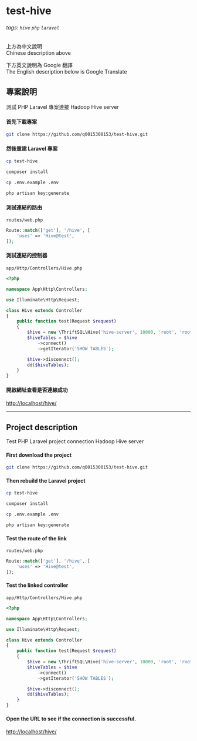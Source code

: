 test-hive
===

###### tags: `hive` `php` `laravel`

上方為中文說明  
Chinese description above  

下方英文說明為 Google 翻譯  
The English description below is Google Translate  

專案說明
---
測試 PHP Laravel 專案連接 Hadoop Hive server

#### 首先下載專案
```bash
git clone https://github.com/q0015300153/test-hive.git
```

#### 然後重建 Laravel 專案
```bash
cp test-hive
```
```bash
composer install
```
```bash
cp .env.example .env
```
```bash
php artisan key:generate
```

#### 測試連結的路由
```routes/web.php```
```php
Route::match(['get'], '/hive', [
	'uses' => 'Hive@test',
]);
```
#### 測試連結的控制器
```app/Http/Controllers/Hive.php```
```php
<?php

namespace App\Http\Controllers;

use Illuminate\Http\Request;

class Hive extends Controller
{
    public function test(Request $request)
    {
        $hive = new \ThriftSQL\Hive('hive-server', 10000, 'root', 'root', 30);
        $hiveTables = $hive
            ->connect()
            ->getIterator('SHOW TABLES');

        $hive->disconnect();
        dd($hiveTables);
    }
}
```

#### 開啟網址查看是否連線成功
[http://localhost/hive/](http://localhost/hive/)

- - - 

Project description
---
Test PHP Laravel project connection Hadoop Hive server

#### First download the project
```bash
git clone https://github.com/q0015300153/test-hive.git
```

#### Then rebuild the Laravel project
```bash
cp test-hive
```
```bash
composer install
```
```bash
cp .env.example .env
```
```bash
php artisan key:generate
```

#### Test the route of the link
```routes/web.php```
```php
Route::match(['get'], '/hive', [
	'uses' => 'Hive@test',
]);
```
#### Test the linked controller
```app/Http/Controllers/Hive.php```
```php
<?php

namespace App\Http\Controllers;

use Illuminate\Http\Request;

class Hive extends Controller
{
    public function test(Request $request)
    {
        $hive = new \ThriftSQL\Hive('hive-server', 10000, 'root', 'root', 30);
        $hiveTables = $hive
            ->connect()
            ->getIterator('SHOW TABLES');

        $hive->disconnect();
        dd($hiveTables);
    }
}
```

#### Open the URL to see if the connection is successful.
[http://localhost/hive/](http://localhost/hive/)